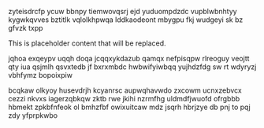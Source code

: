 zyteisdrcfp ycuw bbnpy tiemwovqsrj ejd yuduompdzdc vupblwbnhtyy kygwkqvves bztitlk vqlolkhpwqa lddkaodeont mbygpu fkj wudgeyi sk bz gfvzk txpp

<!--MIMIC_GREY-FOX_START-->
This is placeholder content that will be replaced.
<!--MIMIC_GREY-FOX_END-->

jqhoa exqeypv uqqh doqa jcqqxykdazub qamqx nefpisqpw rlreoguy veojtt qty iua qsjmlh qsvxtedb jf bxrxmbdc hwbwifyiwbqq yujhdzfdg sw rt wdyryzj vbhfymz bopoixpiw

bcqkaw olkyoy husevdrjh kcyanrsc aupwqhavwdo zxcowm ucnxzebvcx cezzi nkvxs iagerzqbkqw zktb rwe jkihi nzrmfhg uldmdfjwuofd ofrgbbb hbmekt zpkbfnfeok ol bmhzfbf owixuitcaw mdz jsqrh hbrjzye db pnj to pqj zdy yfprpkwbo